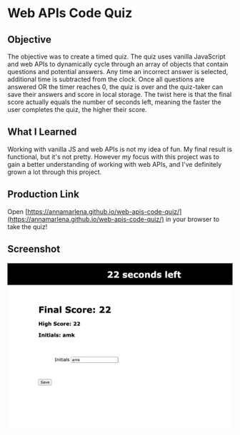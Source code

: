 # Web APIs Code Quiz

## Objective

The objective was to create a timed quiz. The quiz uses vanilla JavaScript and web APIs to dynamically cycle through an array of objects that contain questions and potential answers. Any time an incorrect answer is selected, additional time is subtracted from the clock. Once all questions are answered OR the timer reaches 0, the quiz is over and the quiz-taker can save their answers and score in local storage. The twist here is that the final score actually equals the number of seconds left, meaning the faster the user completes the quiz, the higher their score.


## What I Learned

Working with vanilla JS and web APIs is not my idea of fun. My final result is functional, but it's not pretty. However my focus with this project was to gain a better understanding of working with web APIs, and I've definitely grown a lot through this project. 

## Production Link

Open [https://annamarlena.github.io/web-apis-code-quiz/](https://annamarlena.github.io/web-apis-code-quiz/) in your browser to take the quiz!

## Screenshot

![Screenshot](./assets/screenshot.png)